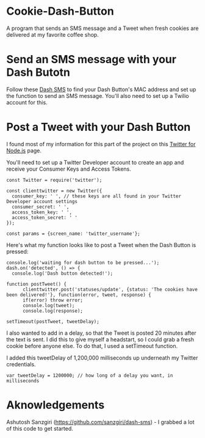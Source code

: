 # Cookie-Dash-Button
A program that sends an SMS message and a Tweet when fresh cookies are delivered at my favorite coffee shop.


# Send an SMS message with your Dash Butotn
Follow these <a href="https://github.com/sanzgiri/dash-sms">Dash SMS</a> to find your Dash Button's MAC address and set up the function to send an SMS message. You'll also need to set up a Twilio account for this.


# Post a Tweet with your Dash Button
I found most of my information for this part of the project on this <a href="https://node-twitter.com/">Twitter for Node.js</a> page.

You'll need to set up a Twitter Developer account to create an app and receive your Consumer Keys and Access Tokens.

```
const Twitter = require('twitter');

const clienttwitter = new Twitter({
  consumer_key: ' ', // these keys are all found in your Twitter Developer account settings
  consumer_secret: ' ', 
  access_token_key: ' ',
  access_token_secret: ' '
});

const params = {screen_name: 'twitter_username'};
```

Here's what my function looks like to post a Tweet when the Dash Button is pressed:

```
console.log('waiting for dash button to be pressed...');
dash.on('detected', () => {
  console.log('Dash button detected!');

function postTweet() {
      clienttwitter.post('statuses/update', {status: 'The cookies have been delivered!'}, function(error, tweet, response) {
      if(error) throw error;
      console.log(tweet);
      console.log(response);
      
setTimeout(postTweet, tweetDelay);
```

I also wanted to add in a delay, so that the Tweet is posted 20 minutes after the text is sent. I did this to give myself a headstart, so I could grab a fresh cookie before anyone else. To do that, I used a setTimeout function.

I added this tweetDelay of 1,200,000 milliseconds up underneath my Twitter credentials.

```
var tweetDelay = 1200000; // how long of a delay you want, in milliseconds
```

# Aknowledgements
Ashutosh Sanzgiri (https://github.com/sanzgiri/dash-sms) - I grabbed a lot of this code to get started.
